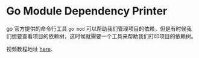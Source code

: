 # Go Module Dependency Printer

go 官方提供的命令行工具 `go mod` 可以帮助我们管理项目的依赖，但是有时候我们想要查看项目的依赖树，这时候就需要一个工具来帮助我们打印项目的依赖树。

视频教程地址 [here](https://www.bilibili.com/video/BV1Cu6BYQEdx).